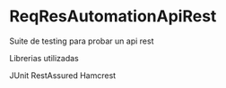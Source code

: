 # ReqResAutomationApiRest
Suite de testing para probar un api rest

Librerias utilizadas

JUnit
RestAssured
Hamcrest
